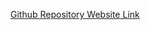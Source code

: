 [Github Repository Website Link](https://prashanthivelpula.github.io/GVSU-CIS641-InternationalTechies/)
